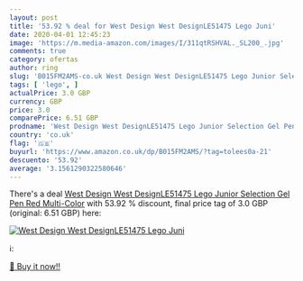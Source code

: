 ```yaml
---
layout: post
title: '53.92 % deal for West Design West DesignLE51475 Lego Juni'
date: 2020-04-01 12:45:23
image: 'https://m.media-amazon.com/images/I/311qtRSHVAL._SL200_.jpg'
comments: true
category: ofertas
author: ring
slug: 'B015FM2AMS-co.uk West Design West DesignLE51475 Lego Junior Selection...'
tags: [ 'lego', ]
actualPrice: 3.0 GBP
currency: GBP
price: 3.0
comparePrice: 6.51 GBP
prodname: 'West Design West DesignLE51475 Lego Junior Selection Gel Pen  Red  Multi-Color'
country: 'co.uk'
flag: '🇬🇧'
buyurl: 'https://www.amazon.co.uk/dp/B015FM2AMS/?tag=tolees0a-21'
descuento: '53.92'
average: '3.1561290322580646'
---
```


There's a deal [West Design West DesignLE51475 Lego Junior Selection Gel Pen  Red  Multi-Color](https://www.amazon.co.uk/dp/B015FM2AMS/?tag=tolees0a-21)  with  53.92 % discount, final price tag of  3.0 GBP (original: 6.51 GBP) here:

[![West Design West DesignLE51475 Lego Juni](https://m.media-amazon.com/images/I/311qtRSHVAL._SL200_.jpg)](https://www.amazon.co.uk/dp/B015FM2AMS/?tag=tolees0a-21)

ℹ️:


[🛒 Buy it now!!](https://www.amazon.co.uk/dp/B015FM2AMS/?tag=tolees0a-21)
